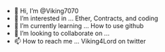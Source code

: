 - 👋 Hi, I’m @Viking7070
- 👀 I’m interested in ... Ether, Contracts, and coding 
- 🌱 I’m currently learning ... How to use github 
- 💞️ I’m looking to collaborate on ... 
- 📫 How to reach me ... Viking4Lord on twitter 

<!---
Viking7070/Viking7070 is a ✨ special ✨ repository because its `README.md` (this file) appears on your GitHub profile.
You can click the Preview link to take a look at your changes.
--->
